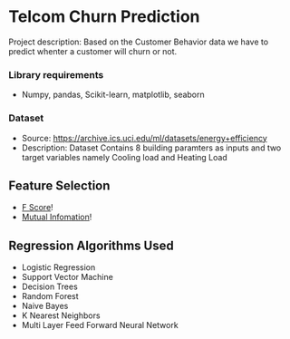 # Telcom Churn Prediction
Project description: Based on the Customer Behavior data we have to predict whenter a customer will churn or not.

### Library requirements
* Numpy, pandas, Scikit-learn, matplotlib, seaborn

### Dataset
* Source: https://archive.ics.uci.edu/ml/datasets/energy+efficiency
* Description: Dataset Contains 8 building paramters as inputs and two target variables namely Cooling load and Heating Load

## Feature Selection
* [F Score](https://scikit-learn.org/stable/modules/generated/sklearn.feature_selection.f_regression.html#sklearn.feature_selection.f_regression)!
* [Mutual Infomation](https://scikit-learn.org/stable/modules/generated/sklearn.feature_selection.mutual_info_regression.html#sklearn.feature_selection.mutual_info_regression)!

## Regression Algorithms Used
* Logistic Regression
* Support Vector Machine
* Decision Trees
* Random Forest
* Naive Bayes
* K Nearest Neighbors
* Multi Layer Feed Forward Neural Network


